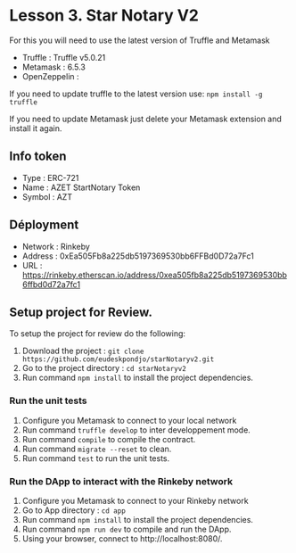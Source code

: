 # Lesson 3. Star Notary V2

For this you will need to use the latest version of Truffle and Metamask

- Truffle : Truffle v5.0.21
- Metamask : 6.5.3
- OpenZeppelin : 

If you need to update truffle to the latest version use:
`npm install -g truffle`

If you need to update Metamask just delete your Metamask extension and install it again.

## Info token 

- Type : ERC-721
- Name : AZET StartNotary Token
- Symbol : AZT

## Déployment

- Network : Rinkeby
- Address : 0xEa505Fb8a225db5197369530bb6FFBd0D72a7Fc1
- URL : https://rinkeby.etherscan.io/address/0xea505fb8a225db5197369530bb6ffbd0d72a7fc1

## Setup project for Review.

To setup the project for review do the following:
1. Download the project : `git clone https://github.com/eudeskpondjo/starNotaryv2.git`
2. Go to the project directory : `cd starNotaryv2`
3. Run command `npm install` to install the project dependencies.

### Run the unit tests
1. Configure you Metamask to connect to your local network
2. Run command `truffle develop` to inter developpement mode.
3. Run command `compile` to compile the contract.
4. Run command `migrate --reset` to clean.
4. Run command `test` to run the unit tests.

### Run the DApp to interact with the Rinkeby network

1. Configure you Metamask to connect to your Rinkeby network
2. Go to App directory : `cd app`
3. Run command `npm install` to install the project dependencies.
4. Run command `npm run dev` to compile and run the DApp.
4. Using your browser, connect to http://localhost:8080/.